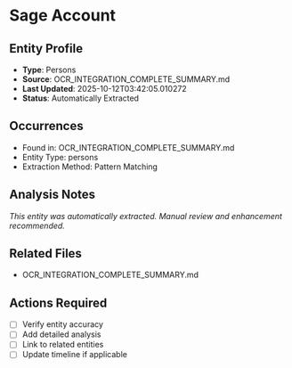 # Sage Account

## Entity Profile
- **Type**: Persons
- **Source**: OCR_INTEGRATION_COMPLETE_SUMMARY.md
- **Last Updated**: 2025-10-12T03:42:05.010272
- **Status**: Automatically Extracted

## Occurrences
- Found in: OCR_INTEGRATION_COMPLETE_SUMMARY.md
- Entity Type: persons
- Extraction Method: Pattern Matching

## Analysis Notes
*This entity was automatically extracted. Manual review and enhancement recommended.*

## Related Files
- OCR_INTEGRATION_COMPLETE_SUMMARY.md

## Actions Required
- [ ] Verify entity accuracy
- [ ] Add detailed analysis
- [ ] Link to related entities
- [ ] Update timeline if applicable
